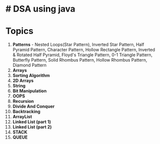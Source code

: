 # # DSA using java
# Topics
1. **Patterns**                                                            - Nested Loops(Star Pattern), Inverted Star Pattern, Half Pyramid Pattern, Character Pattern, Hollow Rectangle Pattern, Inverted & Rotated Half Pyramid, Floyd's Triangle Pattern, 0-1 Triangle Pattern, Butterfly Pattern, Solid Rhombus Pattern, Hollow Rhombus Pattern, Diamond Pattern
 2. **Arrays**
3. **Sorting Algorithm**
4. **2D Arrays**
5. **String**
6. **Bit Manipulation**
7. **OOPS**
8. **Recursion**
9. **Divide And Conquer**
10. **Backtracking**
11. **ArrayList**
12. **Linked List (part 1)**
13. **Linked List (part 2)**
14. **STACK**
15. **QUEUE**
